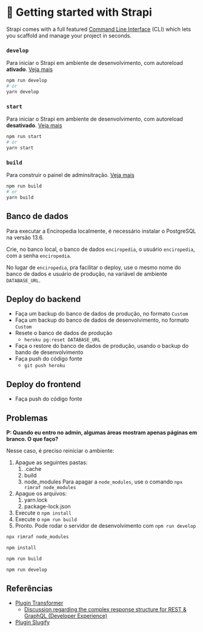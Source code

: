 # 🚀 Getting started with Strapi

Strapi comes with a full featured [Command Line Interface](https://docs.strapi.io/developer-docs/latest/developer-resources/cli/CLI.html) (CLI) which lets you scaffold and manage your project in seconds.

### `develop`

Para iniciar o Strapi em ambiente de desenvolvimento, com autoreload **ativado**. [Veja mais](https://docs.strapi.io/developer-docs/latest/developer-resources/cli/CLI.html#strapi-develop)

```sh
npm run develop
# or
yarn develop
```

### `start`

Para iniciar o Strapi em ambiente de desenvolvimento, com autoreload **desativado**. [Veja mais](https://docs.strapi.io/developer-docs/latest/developer-resources/cli/CLI.html#strapi-start)

```sh
npm run start
# or
yarn start
```

### `build`

Para construir o painel de adminsitração. [Veja mais](https://docs.strapi.io/developer-docs/latest/developer-resources/cli/CLI.html#strapi-build)

```sh
npm run build
# or
yarn build
```

## Banco de dados

Para executar a Enciropedia localmente, é necessário instalar o PostgreSQL na versão 13.6.

Crie, no banco local, o banco de dados `enciropedia`, o usuário `enciropedia`, com a senha `enciropedia`.

No lugar de `enciropedia`, pra facilitar o deploy, use o mesmo nome do banco de dados e usuário de produção, na variável de ambiente `DATABASE_URL`.

## Deploy do backend

- Faça um backup do banco de dados de produção, no formato `Custom`
- Faça um backup do banco de dados de desenvolvimento, no formato `Custom`
- Resete o banco de dados de produção
  - `heroku pg:reset DATABASE_URL`
- Faça o restore do banco de dados de produção, usando o backup do bando de desenvolvimento
- Faça push do código fonte
  - `git push heroku`

## Deploy do frontend

- Faça push do código fonte

## Problemas

**P: Quando eu entro no admin, algumas áreas mostram apenas páginas em branco. O que faço?**

Nesse caso, é preciso reiniciar o ambiente:

1. Apague as seguintes pastas:
    1. .cache
    2. build
    3. node_modules
    Para apagar a `node_modules`, use o comando `npx rimraf node_modules`
2. Apague os arquivos:
    1. yarn.lock
    2. package-lock.json
3. Execute o `npm install`
4. Execute o `npm run build`
5. Pronto. Pode rodar o servidor de desenvolvimento com `npm run develop`

```sh
npx rimraf node_modules

npm install

npm run build

npm run develop

```

## Referências

- [Plugin Transformer](https://market.strapi.io/plugins/strapi-plugin-transformer)
  - [Discussion regarding the complex response structure for REST & GraphQL (Developer Experience)](https://forum.strapi.io/t/discussion-regarding-the-complex-response-structure-for-rest-graphql-developer-experience/13400)
- [Plugin Slugify](https://market.strapi.io/plugins/strapi-plugin-slugify)
